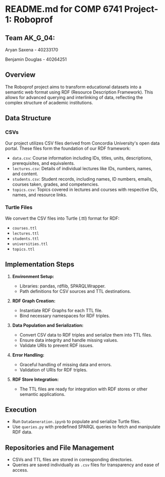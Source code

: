 # README.md for COMP 6741 Project-1: Roboprof

## Team AK_G_04: 
Aryan Saxena - 40233170

Benjamin Douglas - 40264251

## Overview
The Roboprof project aims to transform educational datasets into a semantic web format using RDF (Resource Description Framework). This allows for advanced querying and interlinking of data, reflecting the complex structure of academic institutions.

## Data Structure

### CSVs
Our project utilizes CSV files derived from Concordia University's open data portal. These files form the foundation of our RDF framework:

- `data.csv`: Course information including IDs, titles, units, descriptions, prerequisites, and equivalents.
- `lectures.csv`: Details of individual lectures like IDs, numbers, names, and content.
- `students.csv`: Student records, including names, ID numbers, emails, courses taken, grades, and competencies.
- `topics.csv`: Topics covered in lectures and courses with respective IDs, names, and resource links.

### Turtle Files
We convert the CSV files into Turtle (.ttl) format for RDF:

- `courses.ttl`
- `lectures.ttl`
- `students.ttl`
- `universities.ttl`
- `topics.ttl`

## Implementation Steps

1. **Environment Setup:**
   - Libraries: pandas, rdflib, SPARQLWrapper.
   - Path definitions for CSV sources and TTL destinations.

2. **RDF Graph Creation:**
   - Instantiate RDF Graphs for each TTL file.
   - Bind necessary namespaces for RDF triples.

3. **Data Population and Serialization:**
   - Convert CSV data to RDF triples and serialize them into TTL files.
   - Ensure data integrity and handle missing values.
   - Validate URIs to prevent RDF issues.

4. **Error Handling:**
   - Graceful handling of missing data and errors.
   - Validation of URIs for RDF triples.

5. **RDF Store Integration:**
   - The TTL files are ready for integration with RDF stores or other semantic applications.

## Execution

- Run `DataGeneration.ipynb` to populate and serialize Turtle files.
- Use `queries.py` with predefined SPARQL queries to fetch and manipulate RDF data.

## Repositories and File Management

- CSVs and TTL files are stored in corresponding directories.
- Queries are saved individually as `.csv` files for transparency and ease of access.